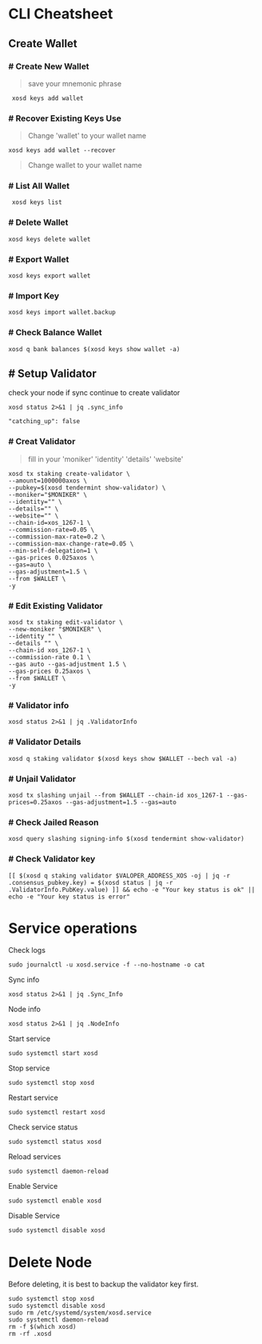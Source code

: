 # **CLI Cheatsheet**

## Create Wallet

### # Create New Wallet
> save your mnemonic phrase
```
 xosd keys add wallet
```
### # Recover Existing Keys Use
> Change 'wallet' to your wallet name
```
xosd keys add wallet --recover
```
> Change wallet to your wallet name

### # List All Wallet
```
 xosd keys list
```

### # Delete Wallet
```
xosd keys delete wallet
```
### # Export Wallet
```
xosd keys export wallet
```
### # Import Key
```
xosd keys import wallet.backup
```
### # Check Balance Wallet
```
xosd q bank balances $(xosd keys show wallet -a)
```

## # Setup Validator
check your node if sync continue to create validator
```
xosd status 2>&1 | jq .sync_info
```
`"catching_up": false`

### # Creat Validator
>fill in your 'moniker' 'identity' 'details' 'website'
```
xosd tx staking create-validator \
--amount=1000000axos \
--pubkey=$(xosd tendermint show-validator) \
--moniker="$MONIKER" \
--identity="" \
--details="" \
--website="" \
--chain-id=xos_1267-1 \
--commission-rate=0.05 \
--commission-max-rate=0.2 \
--commission-max-change-rate=0.05 \
--min-self-delegation=1 \
--gas-prices 0.025axos \
--gas=auto \
--gas-adjustment=1.5 \
--from $WALLET \
-y
```

### # Edit Existing Validator
```
xosd tx staking edit-validator \
--new-moniker "$MONIKER" \
--identity "" \
--details "" \
--chain-id xos_1267-1 \
--commission-rate 0.1 \
--gas auto --gas-adjustment 1.5 \
--gas-prices 0.25axos \
--from $WALLET \
-y
```

### # Validator info
```
xosd status 2>&1 | jq .ValidatorInfo
```

### # Validator Details
```
xosd q staking validator $(xosd keys show $WALLET --bech val -a)
```

### # Unjail Validator
```
xosd tx slashing unjail --from $WALLET --chain-id xos_1267-1 --gas-prices=0.25axos --gas-adjustment=1.5 --gas=auto
```

### # Check Jailed Reason
```
xosd query slashing signing-info $(xosd tendermint show-validator)
```

### # Check Validator key
```
[[ $(xosd q staking validator $VALOPER_ADDRESS_XOS -oj | jq -r .consensus_pubkey.key) = $(xosd status | jq -r .ValidatorInfo.PubKey.value) ]] && echo -e "Your key status is ok" || echo -e "Your key status is error"
```


# Service operations

Check logs
```
sudo journalctl -u xosd.service -f --no-hostname -o cat
```
Sync info
```
xosd status 2>&1 | jq .Sync_Info
```
Node info
```
xosd status 2>&1 | jq .NodeInfo
```


Start service
```
sudo systemctl start xosd
```
Stop service
```
sudo systemctl stop xosd
```
Restart service
```
sudo systemctl restart xosd
```
Check service status
```
sudo systemctl status xosd
```
Reload services
```
sudo systemctl daemon-reload
```
Enable Service
```
sudo systemctl enable xosd
```
Disable Service
```
sudo systemctl disable xosd
```


# Delete Node
Before deleting, it is best to backup the validator key first.
```
sudo systemctl stop xosd
sudo systemctl disable xosd
sudo rm /etc/systemd/system/xosd.service
sudo systemctl daemon-reload
rm -f $(which xosd)
rm -rf .xosd
```
